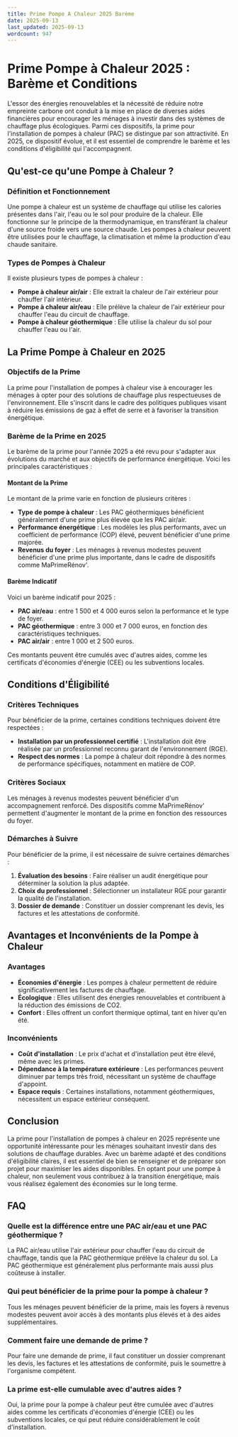 ```yaml
---
title: Prime Pompe A Chaleur 2025 Barème
date: 2025-09-13
last_updated: 2025-09-13
wordcount: 947
---
```


# Prime Pompe à Chaleur 2025 : Barème et Conditions

L'essor des énergies renouvelables et la nécessité de réduire notre empreinte carbone ont conduit à la mise en place de diverses aides financières pour encourager les ménages à investir dans des systèmes de chauffage plus écologiques. Parmi ces dispositifs, la prime pour l'installation de pompes à chaleur (PAC) se distingue par son attractivité. En 2025, ce dispositif évolue, et il est essentiel de comprendre le barème et les conditions d'éligibilité qui l'accompagnent.

## Qu'est-ce qu'une Pompe à Chaleur ?

### Définition et Fonctionnement

Une pompe à chaleur est un système de chauffage qui utilise les calories présentes dans l'air, l'eau ou le sol pour produire de la chaleur. Elle fonctionne sur le principe de la thermodynamique, en transférant la chaleur d'une source froide vers une source chaude. Les pompes à chaleur peuvent être utilisées pour le chauffage, la climatisation et même la production d'eau chaude sanitaire.

### Types de Pompes à Chaleur

Il existe plusieurs types de pompes à chaleur :

- **Pompe à chaleur air/air** : Elle extrait la chaleur de l'air extérieur pour chauffer l'air intérieur.
- **Pompe à chaleur air/eau** : Elle prélève la chaleur de l'air extérieur pour chauffer l'eau du circuit de chauffage.
- **Pompe à chaleur géothermique** : Elle utilise la chaleur du sol pour chauffer l'eau ou l'air.

## La Prime Pompe à Chaleur en 2025

### Objectifs de la Prime

La prime pour l'installation de pompes à chaleur vise à encourager les ménages à opter pour des solutions de chauffage plus respectueuses de l'environnement. Elle s'inscrit dans le cadre des politiques publiques visant à réduire les émissions de gaz à effet de serre et à favoriser la transition énergétique.

### Barème de la Prime en 2025

Le barème de la prime pour l'année 2025 a été revu pour s'adapter aux évolutions du marché et aux objectifs de performance énergétique. Voici les principales caractéristiques :

#### Montant de la Prime

Le montant de la prime varie en fonction de plusieurs critères :

- **Type de pompe à chaleur** : Les PAC géothermiques bénéficient généralement d'une prime plus élevée que les PAC air/air.
- **Performance énergétique** : Les modèles les plus performants, avec un coefficient de performance (COP) élevé, peuvent bénéficier d'une prime majorée.
- **Revenus du foyer** : Les ménages à revenus modestes peuvent bénéficier d'une prime plus importante, dans le cadre de dispositifs comme MaPrimeRénov'.

#### Barème Indicatif

Voici un barème indicatif pour 2025 :

- **PAC air/eau** : entre 1 500 et 4 000 euros selon la performance et le type de foyer.
- **PAC géothermique** : entre 3 000 et 7 000 euros, en fonction des caractéristiques techniques.
- **PAC air/air** : entre 1 000 et 2 500 euros.

Ces montants peuvent être cumulés avec d'autres aides, comme les certificats d'économies d'énergie (CEE) ou les subventions locales.

## Conditions d'Éligibilité

### Critères Techniques

Pour bénéficier de la prime, certaines conditions techniques doivent être respectées :

- **Installation par un professionnel certifié** : L'installation doit être réalisée par un professionnel reconnu garant de l'environnement (RGE).
- **Respect des normes** : La pompe à chaleur doit répondre à des normes de performance spécifiques, notamment en matière de COP.

### Critères Sociaux

Les ménages à revenus modestes peuvent bénéficier d'un accompagnement renforcé. Des dispositifs comme MaPrimeRénov' permettent d'augmenter le montant de la prime en fonction des ressources du foyer.

### Démarches à Suivre

Pour bénéficier de la prime, il est nécessaire de suivre certaines démarches :

1. **Évaluation des besoins** : Faire réaliser un audit énergétique pour déterminer la solution la plus adaptée.
2. **Choix du professionnel** : Sélectionner un installateur RGE pour garantir la qualité de l'installation.
3. **Dossier de demande** : Constituer un dossier comprenant les devis, les factures et les attestations de conformité.

## Avantages et Inconvénients de la Pompe à Chaleur

### Avantages

- **Économies d'énergie** : Les pompes à chaleur permettent de réduire significativement les factures de chauffage.
- **Écologique** : Elles utilisent des énergies renouvelables et contribuent à la réduction des émissions de CO2.
- **Confort** : Elles offrent un confort thermique optimal, tant en hiver qu'en été.

### Inconvénients

- **Coût d'installation** : Le prix d'achat et d'installation peut être élevé, même avec les primes.
- **Dépendance à la température extérieure** : Les performances peuvent diminuer par temps très froid, nécessitant un système de chauffage d'appoint.
- **Espace requis** : Certaines installations, notamment géothermiques, nécessitent un espace extérieur conséquent.

## Conclusion

La prime pour l'installation de pompes à chaleur en 2025 représente une opportunité intéressante pour les ménages souhaitant investir dans des solutions de chauffage durables. Avec un barème adapté et des conditions d'éligibilité claires, il est essentiel de bien se renseigner et de préparer son projet pour maximiser les aides disponibles. En optant pour une pompe à chaleur, non seulement vous contribuez à la transition énergétique, mais vous réalisez également des économies sur le long terme.

## FAQ

### Quelle est la différence entre une PAC air/eau et une PAC géothermique ?

La PAC air/eau utilise l'air extérieur pour chauffer l'eau du circuit de chauffage, tandis que la PAC géothermique prélève la chaleur du sol. La PAC géothermique est généralement plus performante mais aussi plus coûteuse à installer.

### Qui peut bénéficier de la prime pour la pompe à chaleur ?

Tous les ménages peuvent bénéficier de la prime, mais les foyers à revenus modestes peuvent avoir accès à des montants plus élevés et à des aides supplémentaires.

### Comment faire une demande de prime ?

Pour faire une demande de prime, il faut constituer un dossier comprenant les devis, les factures et les attestations de conformité, puis le soumettre à l'organisme compétent.

### La prime est-elle cumulable avec d'autres aides ?

Oui, la prime pour la pompe à chaleur peut être cumulée avec d'autres aides comme les certificats d'économies d'énergie (CEE) ou les subventions locales, ce qui peut réduire considérablement le coût d'installation.